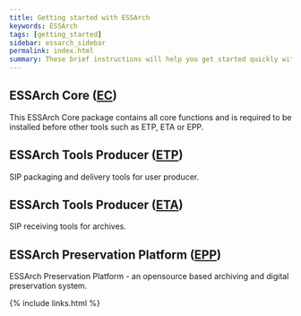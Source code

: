 ```yaml
---
title: Getting started with ESSArch
keywords: ESSArch
tags: [getting_started]
sidebar: essarch_sidebar
permalink: index.html
summary: These brief instructions will help you get started quickly with ESSArch.
---
```


## ESSArch Core ([EC](ec_getting_started.html))

This ESSArch Core package contains all core functions and is required to be installed before other tools such as ETP, ETA or EPP.

## ESSArch Tools Producer ([ETP](etp_getting_started.html))

SIP packaging and delivery tools for user producer.

## ESSArch Tools Producer ([ETA](eta_getting_started.html))

SIP receiving tools for archives.

## ESSArch Preservation Platform ([EPP](epp_getting_started.html))

ESSArch Preservation Platform - an opensource based archiving and digital preservation system.

{% include links.html %}

